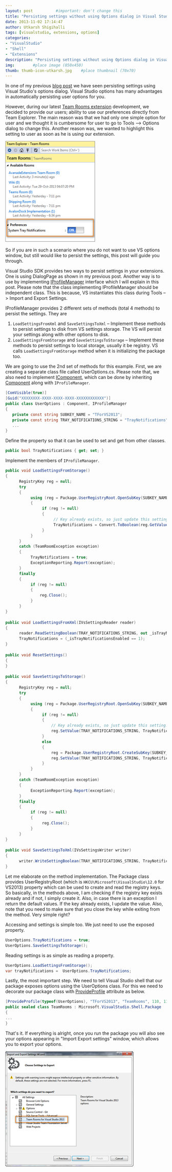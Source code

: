 ```yaml
---
layout: post          #important: don't change this
title: "Persisting settings without using Options dialog in Visual Studio"
date: 2013-11-02 17:14:47
author: Utkarsh Shigihalli
tags: [visualstudio, extensions, options]
categories:
- "VisualStudio"
- "Shell"
- "Extensions"
description: "Persisting settings without using Options dialog in Visual Studio"
img:        #place image (850x450)
thumb: thumb-icon-utkarsh.jpg    #place thumbnail (70x70)
---
```

In one of my previous [blog post](http://geekswithblogs.net/onlyutkarsh/archive/2013/06/30/integration-of-options-window-in-visual-studio-extension-with-custom.aspx) we have seen persisting settings using Visual Studio's options dialog. Visual Studio options has many advantages in automatically persisting user options for you. 

However, during our latest [Team Rooms extension](http://visualstudiogallery.msdn.microsoft.com/c1bf5e4f-5436-465d-87da-09b2f15ff061) development, we decided to provide our users; ability to use our preferences directly from Team Explorer. The main reason was that we had only one simple option for user and we thought it is cumbersome for user to go to Tools –> Options dialog to change this. Another reason was, we wanted to highlight this setting to user as soon as he is using our extension.

![image](/images/screenshots/utkarsh//2013_11_02_persisting_settings_without_using_Image1.png "image")

So if you are in such a scenario where you do not want to use VS options window, but still would like to persist the settings, this post will guide you through.

Visual Studio SDK provides two ways to persist settings in your extensions. One is using DialogPage as shown in my previous post. Another way is to use by implementing [IProfileManager](http://msdn.microsoft.com/en-us/library/microsoft.visualstudio.shell.iprofilemanager.ASPX) interface which I will explain in this post. Please note that the class implementing IProfileManager should be independent class. This is because, VS instantiates this class during Tools –> Import and Export Settings.

IProfileManager provides 2 different sets of methods (total 4 methods) to persist the settings. They are

1.  `LoadSettingsFromXml` and `SaveSettingsToXml` – Implement these methods to persist settings to disk from VS settings storage. The VS will persist your settings along with other options to disk. 
2.  `LoadSettingsFromStorage` and `SaveSettingsToStorage` – Implement these methods to persist settings to local storage, usually it be registry. VS calls `LoadSettingsFromStorage` method when it is initializing the package too.   

We are going to use the 2nd set of methods for this example. First, we are creating a separate class file called UserOptions.cs. Please note that, we also need to implement [IComponent](http://msdn.microsoft.com/en-us/library/system.componentmodel.icomponent.ASPX), which can be done by inheriting [Component](http://msdn.microsoft.com/en-us/library/system.componentmodel.component.ASPX) along with `IProfileManager`. 

```cs
[ComVisible(true)]
[Guid("XXXXXXXX-XXXX-XXXX-XXXX-XXXXXXXXXXXX")]
public class UserOptions : Component, IProfileManager
{
   private const string SUBKEY_NAME = "TForVS2013";
   private const string TRAY_NOTIFICATIONS_STRING = "TrayNotifications";
   ...
}
```

Define the property so that it can be used to set and get from other classes.

```cs
public bool TrayNotifications { get; set; }
```

Implement the members of `IProfileManager`.

```cs
public void LoadSettingsFromStorage()
{
      RegistryKey reg = null;
      try
      {
           using (reg = Package.UserRegistryRoot.OpenSubKey(SUBKEY_NAME))
           {
                if (reg != null)
                {
                     // Key already exists, so just update this setting.
                     TrayNotifications = Convert.ToBoolean(reg.GetValue(TRAY_NOTIFICATIONS_STRING, true));
                }
           }
      }
      catch (TeamRoomException exception)
      {
           TrayNotifications = true;
           ExceptionReporting.Report(exception);
      }
      finally
      {
           if (reg != null)
           {
               reg.Close();
           }
      }
}

public void LoadSettingsFromXml(IVsSettingsReader reader)
{
      reader.ReadSettingBoolean(TRAY_NOTIFICATIONS_STRING, out _isTrayNotificationsEnabled);
      TrayNotifications = (_isTrayNotificationsEnabled == 1);
}

public void ResetSettings()
{
}

public void SaveSettingsToStorage()
{
      RegistryKey reg = null;
      try
      {
           using (reg = Package.UserRegistryRoot.OpenSubKey(SUBKEY_NAME, true))
           {
                if (reg != null)
                {
                    // Key already exists, so just update this setting.
                    reg.SetValue(TRAY_NOTIFICATIONS_STRING, TrayNotifications);
                }
                else
                {
                    reg = Package.UserRegistryRoot.CreateSubKey(SUBKEY_NAME);
                    reg.SetValue(TRAY_NOTIFICATIONS_STRING, TrayNotifications);
                }
           }
      }
      catch (TeamRoomException exception)
      {
           ExceptionReporting.Report(exception);
      }
      finally
      {
           if (reg != null)
           {
                reg.Close();
           }
      }
}

public void SaveSettingsToXml(IVsSettingsWriter writer)
{
      writer.WriteSettingBoolean(TRAY_NOTIFICATIONS_STRING, TrayNotifications ? 1 : 0);
}
```
Let me elaborate on the method implementation. The Package class provides UserRegistryRoot (which is `HKCU\Microsoft\VisualStudio\12.0` for VS2013) property which can be used to create and read the registry keys. So basically, in the methods above, I am checking if the registry key exists already and if not, I simply create it. Also, in case there is an exception I return the default values. If the key already exists, I update the value. Also, note that you need to make sure that you close the key while exiting from the method. Very simple right?

Accessing and settings is simple too. We just need to use the exposed property.

```cs
UserOptions.TrayNotifications = true;
UserOptions.SaveSettingsToStorage();
```

Reading settings is as simple as reading a property.

```cs
UserOptions.LoadSettingsFromStorage();
var trayNotifications =  UserOptions.TrayNotifications;
```

Lastly, the most important step. We need to tell Visual Studio shell that our package exposes options using the UserOptions class. For this we need to decorate our package class with [ProvideProfile](http://msdn.microsoft.com/en-us/library/microsoft.visualstudio.shell.provideprofileattribute.aspx) attribute as below.

```cs
[ProvideProfile(typeof(UserOptions), "TForVS2013", "TeamRooms", 110, 110, false, DescriptionResourceID = 401)]
public sealed class TeamRooms : Microsoft.VisualStudio.Shell.Package
{
...
}
```

That's it. If everything is alright, once you run the package you will also see your options appearing in "Import Export settings" window, which allows you to export your options.

![image](/images/screenshots/utkarsh//2013_11_02_persisting_settings_without_using_Image2.png "image")